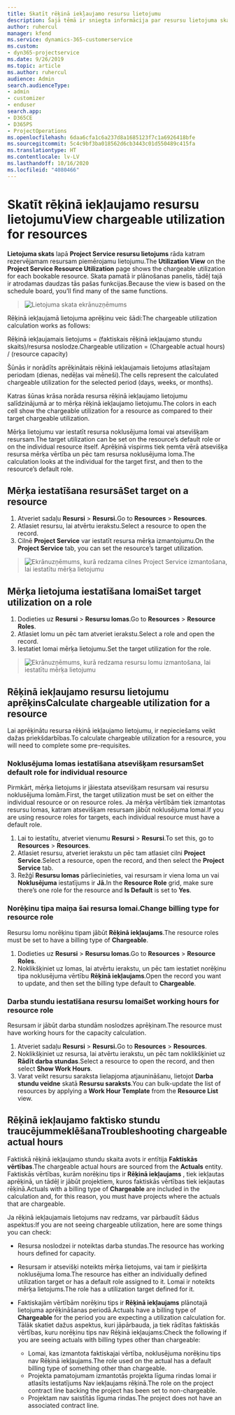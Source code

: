 ```yaml
---
title: Skatīt rēķinā iekļaujamo resursu lietojumu
description: Šajā tēmā ir sniegta informācija par resursu lietojuma skatu.
author: ruhercul
manager: kfend
ms.service: dynamics-365-customerservice
ms.custom:
- dyn365-projectservice
ms.date: 9/26/2019
ms.topic: article
ms.author: ruhercul
audience: Admin
search.audienceType:
- admin
- customizer
- enduser
search.app:
- D365CE
- D365PS
- ProjectOperations
ms.openlocfilehash: 6daa6cfa1c6a237d8a1685123f7c1a6926418bfe
ms.sourcegitcommit: 5c4c9bf3ba018562d6cb3443c01d550489c415fa
ms.translationtype: HT
ms.contentlocale: lv-LV
ms.lasthandoff: 10/16/2020
ms.locfileid: "4080466"
---
```

# <a name="view-chargeable-utilization-for-resources"></a><span data-ttu-id="04e19-103">Skatīt rēķinā iekļaujamo resursu lietojumu</span><span class="sxs-lookup"><span data-stu-id="04e19-103">View chargeable utilization for resources</span></span>
 
<span data-ttu-id="04e19-104">**Lietojuma skats** lapā **Project Service resursu lietojums** rāda katram rezervējamam resursam piemērojamu lietojumu.</span><span class="sxs-lookup"><span data-stu-id="04e19-104">The **Utilization View** on the **Project Service Resource Utilization** page shows the chargeable utilization for each bookable resource.</span></span> <span data-ttu-id="04e19-105">Skata pamatā ir plānošanas panelis, tādēļ tajā ir atrodamas daudzas tās pašas funkcijas.</span><span class="sxs-lookup"><span data-stu-id="04e19-105">Because the view is based on the schedule board, you’ll find many of the same functions.</span></span>

> ![Lietojuma skata ekrānuzņēmums](media/FAQ-utilization-1.png)
 

<span data-ttu-id="04e19-107">Rēķinā iekļaujamā lietojuma aprēķinu veic šādi:</span><span class="sxs-lookup"><span data-stu-id="04e19-107">The chargeable utilization calculation works as follows:</span></span>

   <span data-ttu-id="04e19-108">Rēķinā iekļaujamais lietojums = (faktiskais rēķinā iekļaujamo stundu skaits)/resursa noslodze.</span><span class="sxs-lookup"><span data-stu-id="04e19-108">Chargeable utilization = (Chargeable actual hours) / (resource capacity)</span></span>

<span data-ttu-id="04e19-109">Šūnās ir norādīts aprēķinātais rēķinā iekļaujamais lietojums atlasītajam periodam (dienas, nedēļas vai mēneši).</span><span class="sxs-lookup"><span data-stu-id="04e19-109">The cells represent the calculated chargeable utilization for the selected period (days, weeks, or months).</span></span>

<span data-ttu-id="04e19-110">Katras šūnas krāsa norāda resursa rēķinā iekļaujamo lietojumu salīdzinājumā ar to mērķa rēķinā iekļaujamo lietojumu.</span><span class="sxs-lookup"><span data-stu-id="04e19-110">The colors in each cell show the chargeable utilization for a resource as compared to their target chargeable utilization.</span></span> 

<span data-ttu-id="04e19-111">Mērķa lietojumu var iestatīt resursa noklusējuma lomai vai atsevišķam resursam.</span><span class="sxs-lookup"><span data-stu-id="04e19-111">The target utilization can be set on the resource’s default role or on the individual resource itself.</span></span> <span data-ttu-id="04e19-112">Aprēķinā vispirms tiek ņemta vērā atsevišķa resursa mērķa vērtība un pēc tam resursa noklusējuma loma.</span><span class="sxs-lookup"><span data-stu-id="04e19-112">The calculation looks at the individual for the target first, and then to the resource’s default role.</span></span>

## <a name="set-target-on-a-resource"></a><span data-ttu-id="04e19-113">Mērķa iestatīšana resursā</span><span class="sxs-lookup"><span data-stu-id="04e19-113">Set target on a resource</span></span>

1. <span data-ttu-id="04e19-114">Atveriet sadaļu **Resursi** \> **Resursi.**</span><span class="sxs-lookup"><span data-stu-id="04e19-114">Go to **Resources** \> **Resources**.</span></span> 
2. <span data-ttu-id="04e19-115">Atlasiet resursu, lai atvērtu ierakstu.</span><span class="sxs-lookup"><span data-stu-id="04e19-115">Select a resource to open the record.</span></span> 
3. <span data-ttu-id="04e19-116">Cilnē **Project Service** var iestatīt resursa mērķa izmantojumu.</span><span class="sxs-lookup"><span data-stu-id="04e19-116">On the **Project Service** tab, you can set the resource’s target utilization.</span></span>

> ![Ekrānuzņēmums, kurā redzama cilnes Project Service izmantošana, lai iestatītu mērķa lietojumu](media/FAQ-utilization-2.png)
 
## <a name="set-target-utilization-on-a-role"></a><span data-ttu-id="04e19-118">Mērķa lietojuma iestatīšana lomai</span><span class="sxs-lookup"><span data-stu-id="04e19-118">Set target utilization on a role</span></span>

1. <span data-ttu-id="04e19-119">Dodieties uz **Resursi** \> **Resursu lomas**.</span><span class="sxs-lookup"><span data-stu-id="04e19-119">Go to **Resources** \> **Resource Roles**.</span></span> 
2. <span data-ttu-id="04e19-120">Atlasiet lomu un pēc tam atveriet ierakstu.</span><span class="sxs-lookup"><span data-stu-id="04e19-120">Select a role and open the record.</span></span> 
3. <span data-ttu-id="04e19-121">Iestatiet lomai mērķa lietojumu.</span><span class="sxs-lookup"><span data-stu-id="04e19-121">Set the target utilization for the role.</span></span>

> ![Ekrānuzņēmums, kurā redzama resursu lomu izmantošana, lai iestatītu mērķa lietojumu](media/FAQ-utilization-3.png)
 
## <a name="calculate-chargeable-utilization-for-a-resource"></a><span data-ttu-id="04e19-123">Rēķinā iekļaujamo resursu lietojumu aprēķins</span><span class="sxs-lookup"><span data-stu-id="04e19-123">Calculate chargeable utilization for a resource</span></span>

<span data-ttu-id="04e19-124">Lai aprēķinātu resursa rēķinā iekļaujamo lietojumu, ir nepieciešams veikt dažas priekšdarbības.</span><span class="sxs-lookup"><span data-stu-id="04e19-124">To calculate chargeable utilization for a resource, you will need to complete some pre-requisites.</span></span> 

### <a name="set-default-role-for-individual-resource"></a><span data-ttu-id="04e19-125">Noklusējuma lomas iestatīšana atsevišķam resursam</span><span class="sxs-lookup"><span data-stu-id="04e19-125">Set default role for individual resource</span></span>

<span data-ttu-id="04e19-126">Pirmkārt, mērķa lietojums ir jāiestata atsevišķam resursam vai resursu noklusējuma lomām.</span><span class="sxs-lookup"><span data-stu-id="04e19-126">First, the target utilization must be set on either the individual resource or on resource roles.</span></span> <span data-ttu-id="04e19-127">Ja mērķa vērtībām tiek izmantotas resursu lomas, katram atsevišķam resursam jābūt noklusējuma lomai.</span><span class="sxs-lookup"><span data-stu-id="04e19-127">If you are using resource roles for targets, each individual resource must have a default role.</span></span> 

1. <span data-ttu-id="04e19-128">Lai to iestatītu, atveriet vienumu **Resursi** \> **Resursi**.</span><span class="sxs-lookup"><span data-stu-id="04e19-128">To set this, go to **Resources** \> **Resources**.</span></span> 
2. <span data-ttu-id="04e19-129">Atlasiet resursu, atveriet ierakstu un pēc tam atlasiet cilni **Project Service**.</span><span class="sxs-lookup"><span data-stu-id="04e19-129">Select a resource, open the record, and then select the **Project Service** tab.</span></span> 
3. <span data-ttu-id="04e19-130">Režģī **Resursu lomas** pārliecinieties, vai resursam ir viena loma un vai **Noklusējuma** iestatījums ir **Jā.**</span><span class="sxs-lookup"><span data-stu-id="04e19-130">In the **Resource Role** grid, make sure there’s one role for the resource and **Is Default** is set to **Yes**.</span></span>
 
### <a name="change-billing-type-for-resource-role"></a><span data-ttu-id="04e19-131">Norēķinu tipa maiņa šai resursa lomai.</span><span class="sxs-lookup"><span data-stu-id="04e19-131">Change billing type for resource role</span></span>

<span data-ttu-id="04e19-132">Resursu lomu norēķinu tipam jābūt **Rēķinā iekļaujams**.</span><span class="sxs-lookup"><span data-stu-id="04e19-132">The resource roles must be set to have a billing type of **Chargeable**.</span></span> 

1. <span data-ttu-id="04e19-133">Dodieties uz **Resursi** \> **Resursu lomas**.</span><span class="sxs-lookup"><span data-stu-id="04e19-133">Go to **Resources** \> **Resource Roles**.</span></span> 
2. <span data-ttu-id="04e19-134">Noklikšķiniet uz lomas, lai atvērtu ierakstu, un pēc tam iestatiet norēķinu tipa noklusējuma vērtību **Rēķinā iekļaujams**.</span><span class="sxs-lookup"><span data-stu-id="04e19-134">Open the record you want to update, and then set the billing type default to **Chargeable**.</span></span>

### <a name="set-working-hours-for-resource-role"></a><span data-ttu-id="04e19-135">Darba stundu iestatīšana resursu lomai</span><span class="sxs-lookup"><span data-stu-id="04e19-135">Set working hours for resource role</span></span>
 
<span data-ttu-id="04e19-136">Resursam ir jābūt darba stundām noslodzes aprēķinam.</span><span class="sxs-lookup"><span data-stu-id="04e19-136">The resource must have working hours for the capacity calculation.</span></span> 

1. <span data-ttu-id="04e19-137">Atveriet sadaļu **Resursi** \> **Resursi.**</span><span class="sxs-lookup"><span data-stu-id="04e19-137">Go to **Resources** \> **Resources**.</span></span> 
2. <span data-ttu-id="04e19-138">Noklikšķiniet uz resursa, lai atvērtu ierakstu, un pēc tam noklikšķiniet uz **Rādīt darba stundas**.</span><span class="sxs-lookup"><span data-stu-id="04e19-138">Select a resource to open the record, and then select **Show Work Hours**.</span></span> 
3. <span data-ttu-id="04e19-139">Varat veikt resursu saraksta lielapjoma atjaunināšanu, lietojot **Darba stundu veidne** skatā **Resursu saraksts**.</span><span class="sxs-lookup"><span data-stu-id="04e19-139">You can bulk-update the list of resources by applying a **Work Hour Template** from the **Resource List** view.</span></span>

## <a name="troubleshooting-chargeable-actual-hours"></a><span data-ttu-id="04e19-140">Rēķinā iekļaujamo faktisko stundu traucējummeklēšana</span><span class="sxs-lookup"><span data-stu-id="04e19-140">Troubleshooting chargeable actual hours</span></span>

<span data-ttu-id="04e19-141">Faktiskā rēķinā iekļaujamo stundu skaita avots ir entītija **Faktiskās vērtības**.</span><span class="sxs-lookup"><span data-stu-id="04e19-141">The chargeable actual hours are sourced from the **Actuals** entity.</span></span> <span data-ttu-id="04e19-142">Faktiskās vērtības, kurām norēķinu tips ir **Rēķinā iekļaujams** , tiek iekļautas aprēķinā, un tādēļ ir jābūt projektiem, kuros faktiskās vērtības tiek iekļautas rēķinā.</span><span class="sxs-lookup"><span data-stu-id="04e19-142">Actuals with a billing type of **Chargeable** are included in the calculation and, for this reason, you must have projects where the actuals that are chargeable.</span></span>

<span data-ttu-id="04e19-143">Ja rēķinā iekļaujamais lietojums nav redzams, var pārbaudīt šādus aspektus:</span><span class="sxs-lookup"><span data-stu-id="04e19-143">If you are not seeing chargeable utilization, here are some things you can check:</span></span>

- <span data-ttu-id="04e19-144">Resursa noslodzei ir noteiktas darba stundas.</span><span class="sxs-lookup"><span data-stu-id="04e19-144">The resource has working hours defined for capacity.</span></span>
- <span data-ttu-id="04e19-145">Resursam ir atsevišķi noteikts mērķa lietojums, vai tam ir piešķirta noklusējuma loma.</span><span class="sxs-lookup"><span data-stu-id="04e19-145">The resource has either an individually defined utilization target or has a default role assigned to it.</span></span> <span data-ttu-id="04e19-146">Lomai ir noteikts mērķa lietojums.</span><span class="sxs-lookup"><span data-stu-id="04e19-146">The role has a utilization target defined for it.</span></span>
- <span data-ttu-id="04e19-147">Faktiskajām vērtībām norēķinu tips ir **Rēķinā iekļaujams** plānotajā lietojuma aprēķināšanas periodā.</span><span class="sxs-lookup"><span data-stu-id="04e19-147">Actuals have a billing type of **Chargeable** for the period you are expecting a utilization calculation for.</span></span> <span data-ttu-id="04e19-148">Tālāk skatiet dažus aspektus, kuri jāpārbauda, ja tiek rādītas faktiskās vērtības, kuru norēķinu tips nav Rēķinā iekļaujams:</span><span class="sxs-lookup"><span data-stu-id="04e19-148">Check the following if you are seeing actuals with billing types other than chargeable:</span></span>

  - <span data-ttu-id="04e19-149">Lomai, kas izmantota faktiskajai vērtība, noklusējuma norēķinu tips nav Rēķinā iekļaujams.</span><span class="sxs-lookup"><span data-stu-id="04e19-149">The role used on the actual has a default billing type of something other than chargeable.</span></span>
  - <span data-ttu-id="04e19-150">Projekta pamatojumam izmantotās projekta līguma rindas lomai ir atlasīts iestatījums Nav iekļaujams rēķinā.</span><span class="sxs-lookup"><span data-stu-id="04e19-150">The role on the project contract line backing the project has been set to non-chargeable.</span></span>
  - <span data-ttu-id="04e19-151">Projektam nav saistītās līguma rindas.</span><span class="sxs-lookup"><span data-stu-id="04e19-151">The project does not have an associated contract line.</span></span>

